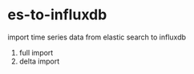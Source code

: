 es-to-influxdb
==============
import time series data from elastic search to influxdb

1. full import
2. delta import
